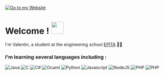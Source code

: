 
<a href="https://spileur.fr">
	<img src="https://i.imgur.com/QFqFghh.png" alt="Go to my Website">
</a>

<h1>Welcome ! <img src="https://cdn.discordapp.com/emojis/744428458817618050.gif?size=64&v=1" width="40"></h1>
<p>I'm Valentin, a student at the engineering school <a href="https://www.epita.fr/en">EPITA</a> 👨‍🎓</p>
<h3>I'm learning several languages including :</h3>
<p>
<img alt="Java" src="https://img.shields.io/badge/-Java-c0392b?style=flat-square&logo=java&logoColor=white" />
<img alt="C" src="https://img.shields.io/badge/-C-7f8c8d?style=flat-square&logo=c&logoColor=white" />
<img alt="C#" src="https://img.shields.io/badge/-C%23-8e44ad?style=flat-square&logo=c%20sharp&logoColor=white" />
<img alt="Ocaml" src="https://img.shields.io/badge/-Ocaml-e67e22?style=flat-square&logo=ocaml&logoColor=white" />
<img alt="Python" src="https://img.shields.io/badge/-Python-3498db?style=flat-square&logo=python&logoColor=white" />
<img alt="Javascript" src="https://img.shields.io/badge/-JavaScript-f1c40f?style=flat-square&logo=Javascript&logoColor=white" />
<img alt="NodeJS" src="https://img.shields.io/badge/-Node.js-27ae60?style=flat-square&logo=node.js&logoColor=white" />
<img alt="PHP" src="https://img.shields.io/badge/-PHP-9b59b6?style=flat-square&logo=php&logoColor=white" />
<img alt="PHP" src="https://img.shields.io/badge/-Web Languages-2c3e50?style=flat-square&logo=html5&logoColor=white" />
</p>
